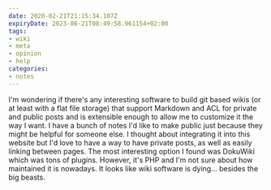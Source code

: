 ```yaml
---
date: 2020-02-21T21:15:34.107Z
expiryDate: 2023-06-21T08:49:58.961154+02:00
tags:
- wiki
- meta
- opinion
- help
categories:
- notes
---
```


I'm wondering if there's any interesting software to build git based wikis (or at least with a flat file storage) that support Markdown and ACL for private and public posts and is extensible enough to allow me to customize it the way I want. I have a bunch of notes I'd like to make public just because they might be helpful for someone else. I thought about integrating it into this website but I'd love to have a way to have private posts, as well as easily linking between pages. The most interesting option I found was DokuWiki which was tons of plugins. However, it's PHP and I'm not sure about how maintained it is nowadays. It looks like wiki software is dying... besides the big beasts.
